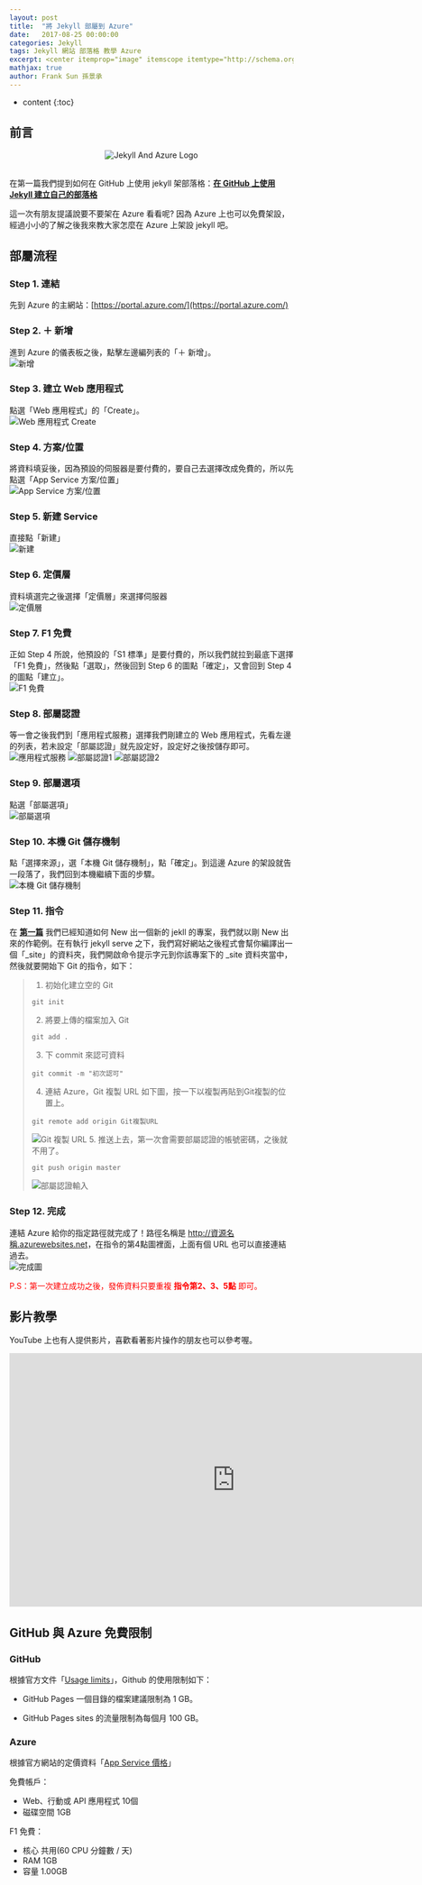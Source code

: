 ```yaml
---
layout: post
title:  "將 Jekyll 部屬到 Azure"
date:   2017-08-25 00:00:00
categories: Jekyll
tags: Jekyll 網站 部落格 教學 Azure
excerpt: <center itemprop="image" itemscope itemtype="http://schema.org/ImageObject"><img itemprop="image url height width" src="https://lh3.google.com/u/0/d/0BzPfrKdG6WNnbTBzTi1pREpOOUk" alt="Jekyll And Azure Logo" title="Jekyll And Azure Logo"/></center><br/>　　在第一篇我們提到如何在 GitHub 上使用 jekyll 架部落格：在 GitHub 上使用 Jekyll 建立自己的部落格<br/>這一次有朋友提議說要不要架在 Azure 看看呢? 因為 Azure 上也可以免費架設，經過小小的了解之後我來教大家怎麼在 Azure 上架設 jekyll 吧。
mathjax: true
author: Frank Sun 孫景承
---
```


* content
{:toc}

## **前言**

<center itemprop="image" itemscope itemtype="http://schema.org/ImageObject">
    <img itemprop="image url height width" src="https://lh3.google.com/u/0/d/0BzPfrKdG6WNnbTBzTi1pREpOOUk" alt="Jekyll And Azure Logo" title="Jekyll And Azure Logo"/>
</center><br/>

在第一篇我們提到如何在 GitHub 上使用 jekyll 架部落格：**[在 GitHub 上使用 Jekyll 建立自己的部落格](/2017/07/28/welcome-to-jekyll/)**

這一次有朋友提議說要不要架在 Azure 看看呢? 因為 Azure 上也可以免費架設，經過小小的了解之後我來教大家怎麼在 Azure 上架設 jekyll 吧。

## **部屬流程**

### Step 1. 連結
先到 Azure 的主網站：[https://portal.azure.com/](https://portal.azure.com/)

### Step 2. ＋ 新增
進到 Azure 的儀表板之後，點擊左邊編列表的「＋ 新增」。<br/>
![新增](https://lh3.google.com/u/0/d/0BzPfrKdG6WNnSXN1SUlfN2VRbVE)

### Step 3. 建立 Web 應用程式
點選「Web 應用程式」的「Create」。<br/>
![Web 應用程式 Create](https://lh3.google.com/u/0/d/0BzPfrKdG6WNneVdxUXRnQ3dPZ00)

### Step 4. 方案/位置
將資料填妥後，因為預設的伺服器是要付費的，要自己去選擇改成免費的，所以先點選「App Service 方案/位置」<br/>
![App Service 方案/位置](https://lh3.google.com/u/0/d/0BzPfrKdG6WNnT1AwOVNTTlVSX2c)

### Step 5. 新建 Service
直接點「新建」<br/>
![新建](https://lh3.google.com/u/0/d/0BzPfrKdG6WNneTJHallmX19RajA)

### Step 6. 定價層
資料填選完之後選擇「定價層」來選擇伺服器<br/>
![定價層](https://lh3.google.com/u/0/d/0BzPfrKdG6WNnU055Z2FwZ0NSLUk)

### Step 7. F1 免費
正如 Step 4 所說，他預設的「S1 標準」是要付費的，所以我們就拉到最底下選擇「F1 免費」，然後點「選取」，然後回到 Step 6 的圖點「確定」，又會回到 Step 4 的圖點「建立」。<br/>
![F1 免費](https://lh3.google.com/u/0/d/0BzPfrKdG6WNnMFMyV1VjWlM0YTA)

### Step 8. 部屬認證
等一會之後我們到「應用程式服務」選擇我們剛建立的 Web 應用程式，先看左邊的列表，若未設定「部屬認證」就先設定好，設定好之後按儲存即可。<br/>
![應用程式服務](https://lh3.google.com/u/0/d/0BzPfrKdG6WNnakRsaTIwcFZzU0U)
![部屬認證1](https://lh3.google.com/u/0/d/0BzPfrKdG6WNnVWJZSW1BZ3N6WWM)
![部屬認證2](https://lh3.google.com/u/0/d/0BzPfrKdG6WNnR2lDRVdtVEJGZEU)

### Step 9. 部屬選項
點選「部屬選項」<br/>
![部屬選項](https://lh3.google.com/u/0/d/0BzPfrKdG6WNnN2p2bGZQalFKNXM)

### Step 10. 本機 Git 儲存機制
點「選擇來源」，選「本機 Git 儲存機制」，點「確定」。到這邊 Azure 的架設就告一段落了，我們回到本機繼續下面的步驟。<br/>
![本機 Git 儲存機制](https://lh3.google.com/u/0/d/0BzPfrKdG6WNnSGRvOXNQb1Y1MTQ)

### Step 11. 指令
在 **[第一篇](/2017/07/28/welcome-to-jekyll/)** 我們已經知道如何 New 出一個新的 jekll 的專案，我們就以剛 New 出來的作範例。在有執行 jekyll serve 之下，我們寫好網站之後程式會幫你編譯出一個「_site」的資料夾，我們開啟命令提示字元到你該專案下的 _site 資料夾當中，然後就要開始下 Git 的指令，如下：
>
>1. 初始化建立空的 Git
>```
>git init
>```
>2. 將要上傳的檔案加入 Git
>```
>git add .
>```
>3. 下 commit 來認可資料
>```
>git commit -m "初次認可"
>```
>4. 連結 Azure，Git 複製 URL 如下圖，按一下以複製再貼到Git複製的位置上。
>```
>git remote add origin Git複製URL
>```
>![Git 複製 URL](https://lh3.google.com/u/0/d/0BzPfrKdG6WNnZkwyY21QdDQwNkk)
>5. 推送上去，第一次會需要部屬認證的帳號密碼，之後就不用了。
>```
>git push origin master
>```
>![部屬認證輸入](https://lh3.google.com/u/0/d/0BzPfrKdG6WNnSDV5bG5CdHRiTWM)

### Step 12. 完成
連結 Azure 給你的指定路徑就完成了！路徑名稱是 <font color="blue">http://資源名稱.azurewebsites.net</font>，在指令的第4點圖裡面，上面有個 URL 也可以直接連結過去。<br/>
![完成圖](https://lh3.google.com/u/0/d/0BzPfrKdG6WNnZ3pRNkFvX05pSnM)

<font color="red">P.S：第一次建立成功之後，發佈資料只要重複 <b>指令第2、3、5點</b> 即可。</font>

## **影片教學**
YouTube 上也有人提供影片，喜歡看著影片操作的朋友也可以參考喔。
<div class="video-container">
    <iframe width="800" height="450" src="https://www.youtube.com/embed/b8sac4fSqPo" frameborder="0" allowfullscreen></iframe>
</div>

## **GitHub 與 Azure 免費限制**
### GitHub
根據官方文件「[Usage limits](https://help.github.com/articles/what-is-github-pages/)」，Github 的使用限制如下：

* GitHub Pages 一個目錄的檔案建議限制為 1 GB。

* GitHub Pages sites 的流量限制為每個月 100 GB。

### Azure
根據官方網站的定價資料「[App Service 價格](https://azure.microsoft.com/zh-tw/pricing/details/app-service/)」

免費帳戶：
* Web、行動或 API 應用程式	10個
* 磁碟空間	1GB

F1 免費：
* 核心  共用(60 CPU 分鐘數 / 天)
* RAM	1GB
* 容量	1.00GB